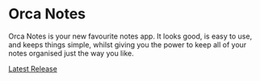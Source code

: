 # Orca Notes

Orca Notes is your new favourite notes app. It looks good, is easy to use, and keeps things simple, whilst giving you the power to keep all of your notes organised just the way you like.

[Latest Release](https://github.com/orca-notes/orca-notes/releases/latest)
